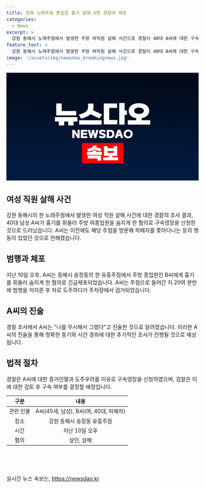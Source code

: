 ```yaml
---
title: 동해 노래주점 종업원 흉기 살해 6명 경찰에 체포
categories:
  - News
excerpt: >
  강원 동해시 노래주점에서 발생한 주방 여직원 살해 사건으로 경찰이 40대 A씨에 대한 구속영장을 신청했다. A씨는 술에 취해 차를 몰고 주점을 찾아가 B씨를 흉기로 살해한 혐의를 받고 있으며, 인근 공원에서 경찰에게 체포됐다. A씨는 이전에도 피해자를 쫓아다니며 폭력을 행사한 것으로 파악되고, 경찰은 청구된 구속영장을 검토 중이다. 
feature_text: >
  강원 동해시 노래주점에서 발생한 주방 여직원 살해 사건으로 경찰이 40대 A씨에 대한 구속영장을 신청했다. A씨는 술에 취해 차를 몰고 주점을 찾아가 B씨를 흉기로 살해한 혐의를 받고 있으며, 인근 공원에서 경찰에게 체포됐다. A씨는 이전에도 피해자를 쫓아다니며 폭력을 행사한 것으로 파악되고, 경찰은 청구된 구속영장을 검토 중이다. 
image: '/assets/img/newsdao_breakingnews.jpg'
---
```


<p><img src="/assets/img/newsdao_breakingnews.jpg" alt="bookingtag 속보" /></p>

<h2 data-ke-size="size26">여성 직원 살해 사건</h2>

<p data-ke-size="size16">강원 동해시의 한 노래주점에서 발생한 여성 직원 살해 사건에 대한 경찰의 조사 결과, 40대 남성 A씨가 흉기를 휘둘러 주방 여종업원을 숨지게 한 혐의로 구속영장을 신청한 것으로 드러났습니다. A씨는 이전에도 해당 주점을 방문해 피해자를 쫓아다니는 등의 행동이 있었던 것으로 전해졌습니다.</p>

<h2 data-ke-size="size26">범행과 체포</h2>

<p data-ke-size="size16">지난 10일 오후, A씨는 동해시 송정동의 한 유흥주점에서 주방 종업원인 B씨에게 흉기를 휘둘러 숨지게 한 혐의로 긴급체포되었습니다. A씨는 주점으로 들어간 지 20여 분만에 범행을 저지른 후 차로 도주하다가 주차장에서 검거되었습니다.</p>

<h2 data-ke-size="size26">A씨의 진술</h2>

<p data-ke-size="size16">경찰 조사에서 A씨는 "나를 무시해서 그랬다"고 진술한 것으로 알려졌습니다. 이러한 A씨의 진술을 통해 정확한 동기와 사건 경위에 대한 추가적인 조사가 진행될 것으로 예상됩니다.</p>

<h2 data-ke-size="size26">법적 절차</h2>

<p data-ke-size="size16">경찰은 A씨에 대한 증거인멸과 도주우려를 이유로 구속영장을 신청하였으며, 검찰은 이에 대한 검토 후 구속 여부를 결정할 예정입니다.</p>

<table>
    <thead>
        <tr>
            <th style="text-align: center;">구분</th>
            <th style="text-align: center;">내용</th>
        </tr>
    </thead>
    <tbody>
        <tr>
            <td style="text-align: center;">관련 인물</td>
            <td style="text-align: center;">A씨(45세, 남성), B씨(여, 40대, 피해자)</td>
        </tr>
        <tr>
            <td style="text-align: center;">장소</td>
            <td style="text-align: center;">강원 동해시 송정동 유흥주점</td>
        </tr>
        <tr>
            <td style="text-align: center;">시간</td>
            <td style="text-align: center;">지난 10일 오후</td>
        </tr>
        <tr>
            <td style="text-align: center;">혐의</td>
            <td style="text-align: center;">살인, 살해</td>
        </tr>
    </tbody>
</table>

<p data-ke-size="size16">&nbsp;</p>

<p data-ke-size="size16">&nbsp;</p>
실시간 뉴스 속보는, <a href="https://newsdao.kr" rel="dofollow">https://newsdao.kr</a>


